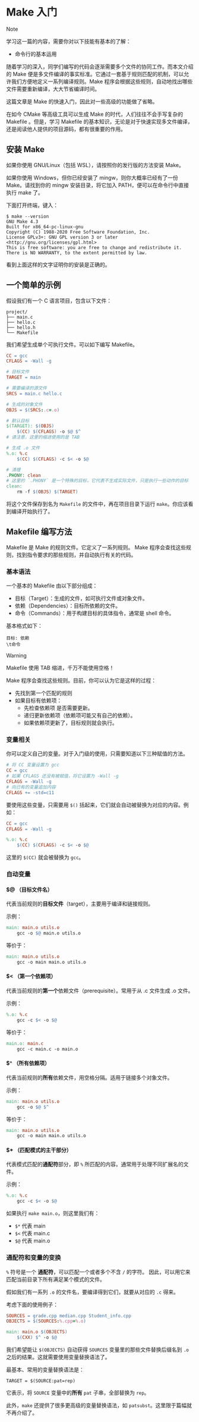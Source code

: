 # Make 入门
> [!note]
> 学习这一篇的内容，需要你对以下技能有基本的了解：
> * 命令行的基本运用


随着学习的深入，同学们编写的代码会逐渐需要多个文件的协同工作。而本文介绍的 Make 便是多文件编译的事实标准。它通过一套基于规则匹配的机制，可以允许我们方便地定义一系列编译规则。Make 程序会根据这些规则，自动地找出哪些文件需要重新编译，大大节省编译时间。

这篇文章是 Make 的快速入门，因此对一些高级的功能做了省略。

在如今 CMake 等高级工具可以生成 Make 的时代，人们往往不会手写复杂的 Makefile
。但是，学习 Makefile 的基本知识，无论是对于快速实现多文件编译，还是阅读他人提供的项目源码，都有很重要的作用。

## 安装 Make
如果你使用 GNU/Linux（包括 WSL），请按照你的发行版的方法安装 Make。

如果你使用 Windows，但你已经安装了 mingw，则你大概率已经有了一份 Make。请找到你的 mingw 安装目录，将它加入 PATH，便可以在命令行中直接执行 make 了。

下面打开终端，键入：

```plain
$ make --version
GNU Make 4.3
Built for x86_64-pc-linux-gnu
Copyright (C) 1988-2020 Free Software Foundation, Inc.
License GPLv3+: GNU GPL version 3 or later <http://gnu.org/licenses/gpl.html>
This is free software: you are free to change and redistribute it.
There is NO WARRANTY, to the extent permitted by law.
```

看到上面这样的文字证明你的安装是正确的。

## 一个简单的示例

假设我们有一个 C 语言项目，包含以下文件：

```
project/
├── main.c
├── hello.c
├── hello.h
└── Makefile
```
我们希望生成单个可执行文件。可以如下编写 Makefile。
```makefile
CC = gcc
CFLAGS = -Wall -g

# 目标文件
TARGET = main

# 需要编译的源文件
SRCS = main.c hello.c

# 生成的对象文件
OBJS = $(SRCS:.c=.o)

# 默认目标
$(TARGET): $(OBJS)
	$(CC) $(CFLAGS) -o $@ $^
# 请注意，这里的缩进使用的是 TAB

# 生成 .o 文件
%.o: %.c
	$(CC) $(CFLAGS) -c $< -o $@

# 清理
.PHONY: clean
# 这里的 `.PHONY` 是一个特殊的目标，它代表不生成实际文件，只是执行一些动作的目标
clean:
	rm -f $(OBJS) $(TARGET)
```

将这个文件保存到名为 `Makefile` 的文件中，再在项目目录下运行 `make`。你应该看到编译开始执行了。

## Makefile 编写方法
Makefile 是 Make 的规则文件。它定义了一系列规则。 Make 程序会查找这些规则，找到指令要求的那些规则，并自动执行有关的代码。

### 基本语法
一个基本的 Makefile 由以下部分组成：
- 目标（Target）：生成的文件，如可执行文件或对象文件。
- 依赖（Dependencies）：目标所依赖的文件。
- 命令（Commands）：用于构建目标的具体指令，通常是 shell 命令。

基本格式如下：

```
目标: 依赖
\t命令
```

> [!WARNING]
> Makefile 使用 TAB 缩进，千万不能使用空格！

Make 程序会查找这些规则。目前，你可以认为它是这样的过程：

- 先找到第一个匹配的规则
- 如果目标有依赖项：
	- 先检查依赖项 是否需要更新。
    - 递归更新依赖项（依赖项可能又有自己的依赖）。
    - 如果依赖项更新了，目标规则就会执行。

### 变量相关
你可以定义自己的变量。对于入门级的使用，只需要知道以下三种赋值的方法。
```makefile
# 将 CC 变量设置为 gcc
CC = gcc
# 如果 CFLAGS 还没有被赋值，将它设置为 -Wall -g
CFLAGS = -Wall -g
# 向已有的变量追加内容
CFLAGS += -std=c11
```

要使用这些变量，只需要用 `$()` 括起来，它们就会自动被替换为对应的内容。例如：

```makefile
CC = gcc
CFLAGS = -Wall -g

%.o: %.c
	$(CC) $(CFLAGS) -c $< -o $@
```

这里的 `$(CC)` 就会被替换为 `gcc`。
### 自动变量

#### $@ （目标文件名）

代表当前规则的**目标文件**（target），主要用于编译和链接规则。

示例：

```makefile
main: main.o utils.o
    gcc -o $@ main.o utils.o
```
等价于：
```makefile
main: main.o utils.o
    gcc -o main main.o utils.o
```

#### $< （第一个依赖项）

代表当前规则的**第一个**依赖文件（prerequisite）。常用于从 .c 文件生成 .o 文件。

示例：
```makefile
%.o: %.c
    gcc -c $< -o $@
```
等价于：
```makefile
main.o: main.c
    gcc -c main.c -o main.o
```
#### $^ （所有依赖项）
代表当前规则的**所有**依赖文件，用空格分隔。适用于链接多个对象文件。

示例：
```makefile
main: main.o utils.o
    gcc -o $@ $^
```
等价于：
```makefile
main: main.o utils.o
    gcc -o main main.o utils.o
```
#### $* （匹配模式的主干部分）
代表模式匹配的**通配符**部分，即 `%` 所匹配的内容。通常用于处理不同扩展名的文件。

示例：
```makefile
%.o: %.c
    gcc -c $< -o $@
```
如果执行 `make main.o`，则这里我们有：

- `$*` 代表 main
- `$<` 代表 main.c
- `$@` 代表 main.o

### 通配符和变量的变换
`%` 符号是一个 **通配符**，可以匹配一个或者多个不含 `/` 的字符。
因此，可以用它来匹配当前目录下所有满足某个模式的文件。


假如我们有一系列 `.o` 的文件名，要编译得到它们，就要从对应的 `.c` 得来。

考虑下面的使用例子：
```makefile
SOURCES = grade.cpp median.cpp Student_info.cpp
OBJECTS = $(SOURCES:%.cpp=%.o)

main: main.o $(OBJECTS)
	$(CXX) $^ -o $@
```

我们希望能让 `$(OBJECTS)` 自动获得 `SOURCES` 变量里的那些文件替换后缀名到 `.o` 之后的结果。这就需要使用变量替换语法了。

最基本、常用的变量替换语法是：

```
TARGET = $(SOURCE:pat=rep)
```
它表示，将 `SOURCE` 变量中的**所有** `pat` 子串，全部替换为 `rep`。

此外，`make` 还提供了很多更高级的变量替换语法，如 `patsubst`。这里限于篇幅就不再介绍了。
